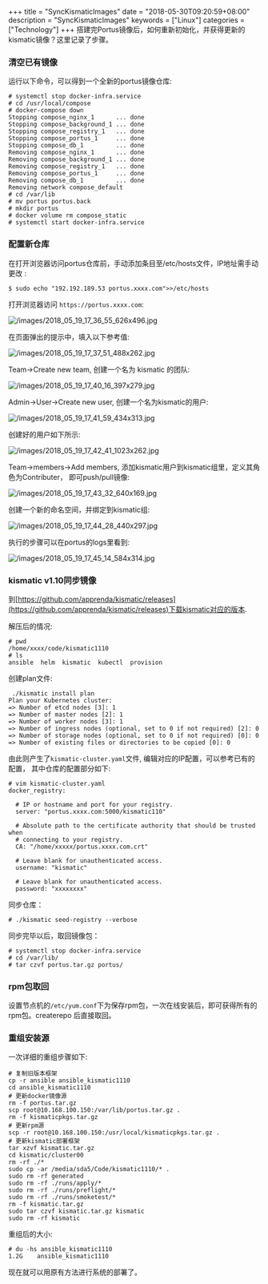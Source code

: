 +++
title = "SyncKismaticImages"
date = "2018-05-30T09:20:59+08:00"
description = "SyncKismaticImages"
keywords = ["Linux"]
categories = ["Technology"]
+++
搭建完Portus镜像后，如何重新初始化，并获得更新的kismatic镜像？这里记录了步骤。    

### 清空已有镜像
运行以下命令，可以得到一个全新的portus镜像仓库:    

```
# systemctl stop docker-infra.service
# cd /usr/local/compose
# docker-compose down
Stopping compose_nginx_1      ... done
Stopping compose_background_1 ... done
Stopping compose_registry_1   ... done
Stopping compose_portus_1     ... done
Stopping compose_db_1         ... done
Removing compose_nginx_1      ... done
Removing compose_background_1 ... done
Removing compose_registry_1   ... done
Removing compose_portus_1     ... done
Removing compose_db_1         ... done
Removing network compose_default
# cd /var/lib
# mv portus portus.back
# mkdir portus
# docker volume rm compose_static
# systemctl start docker-infra.service
```
### 配置新仓库
在打开浏览器访问portus仓库前，手动添加条目至/etc/hosts文件，IP地址需手动更改 :    

```
$ sudo echo "192.192.189.53	portus.xxxx.com">>/etc/hosts
```
打开浏览器访问 `https://portus.xxxx.com`:    

![/images/2018_05_19_17_36_55_626x496.jpg](/images/2018_05_19_17_36_55_626x496.jpg)

在页面弹出的提示中，填入以下参考值:    

![/images/2018_05_19_17_37_51_488x262.jpg](/images/2018_05_19_17_37_51_488x262.jpg)

Team->Create new team, 创建一个名为 kismatic 的团队:    

![/images/2018_05_19_17_40_16_397x279.jpg](/images/2018_05_19_17_40_16_397x279.jpg)

Admin->User->Create new user, 创建一个名为kismatic的用户:    

![/images/2018_05_19_17_41_59_434x313.jpg](/images/2018_05_19_17_41_59_434x313.jpg)

创建好的用户如下所示:     

![/images/2018_05_19_17_42_41_1023x262.jpg](/images/2018_05_19_17_42_41_1023x262.jpg)

Team->members->Add members,
添加kismatic用户到kismatic组里，定义其角色为Contributer， 即可push/pull镜像:    

![/images/2018_05_19_17_43_32_640x169.jpg](/images/2018_05_19_17_43_32_640x169.jpg)

创建一个新的命名空间，并绑定到kismatic组:    

![/images/2018_05_19_17_44_28_440x297.jpg](/images/2018_05_19_17_44_28_440x297.jpg)

执行的步骤可以在portus的logs里看到:    

![/images/2018_05_19_17_45_14_584x314.jpg](/images/2018_05_19_17_45_14_584x314.jpg)

### kismatic v1.10同步镜像
到[https://github.com/apprenda/kismatic/releases](https://github.com/apprenda/kismatic/releases)下载kismatic对应的版本.    

解压后的情况:    

```
# pwd
/home/xxxx/code/kismatic1110
# ls
ansible  helm  kismatic  kubectl  provision
```
创建plan文件:    

```
 ./kismatic install plan
Plan your Kubernetes cluster:
=> Number of etcd nodes [3]: 1
=> Number of master nodes [2]: 1
=> Number of worker nodes [3]: 1
=> Number of ingress nodes (optional, set to 0 if not required) [2]: 0
=> Number of storage nodes (optional, set to 0 if not required) [0]: 0
=> Number of existing files or directories to be copied [0]: 0
```
由此则产生了`kismatic-cluster.yaml`文件,
编辑对应的IP配置，可以参考已有的配置， 其中仓库的配置部分如下:    

```
# vim kismatic-cluster.yaml
docker_registry:

  # IP or hostname and port for your registry.
  server: "portus.xxxx.com:5000/kismatic110"

  # Absolute path to the certificate authority that should be trusted when
  # connecting to your registry.
  CA: "/home/xxxxx/portus.xxxx.com.crt"

  # Leave blank for unauthenticated access.
  username: "kismatic"

  # Leave blank for unauthenticated access.
  password: "xxxxxxxx"
```
同步仓库： 

```
# ./kismatic seed-registry --verbose
```

同步完毕以后，取回镜像包：    

```
# systemctl stop docker-infra.service
# cd /var/lib/
# tar czvf portus.tar.gz portus/
```

### rpm包取回
设置节点机的`/etc/yum.conf`下为保存rpm包，一次在线安装后，即可获得所有的rpm包。createrepo
后直接取回。   


### 重组安装源
一次详细的重组步骤如下:    

```
# 复制旧版本框架
cp -r ansible ansible_kismatic1110
cd ansible_kismatic1110
# 更新docker镜像源
rm -f portus.tar.gz
scp root@10.168.100.150:/var/lib/portus.tar.gz .
rm -f kismaticpkgs.tar.gz 
# 更新rpm源
scp -r root@10.168.100.150:/usr/local/kismaticpkgs.tar.gz .
# 更新kismatic部署框架
tar xzvf kismatic.tar.gz
cd kismatic/cluster00
rm -rf ./*
sudo cp -ar /media/sda5/Code/kismatic1110/* .
sudo rm -rf generated
sudo rm -rf ./runs/apply/*
sudo rm -rf ./runs/preflight/*
sudo rm -rf ./runs/smoketest/*
rm -f kismatic.tar.gz
sudo tar czvf kismatic.tar.gz kismatic
sudo rm -rf kismatic
```
重组后的大小:    

```
# du -hs ansible_kismatic1110 
1.2G	ansible_kismatic1110
```
现在就可以用原有方法进行系统的部署了。
